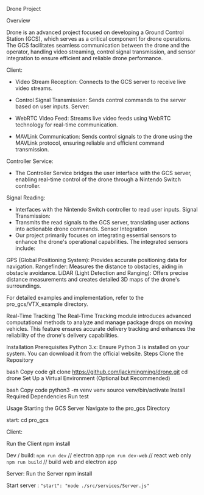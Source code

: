 Drone Project

Overview

Drone is an advanced project focused on developing a Ground Control Station (GCS), which serves as a critical component for drone operations. The GCS facilitates seamless communication between the drone and the operator, handling video streaming, control signal transmission, and sensor integration to ensure efficient and reliable drone performance.

Client:

 - Video Stream Reception: Connects to the GCS server to receive live video streams.
 - Control Signal Transmission: Sends control commands to the server based on user inputs.
Server:

 - WebRTC Video Feed: Streams live video feeds using WebRTC technology for real-time communication.
 - MAVLink Communication: Sends control signals to the drone using the MAVLink protocol, ensuring reliable and efficient command transmission.

Controller Service:
 - The Controller Service bridges the user interface with the GCS server, enabling real-time control of the drone through a Nintendo Switch controller.

Signal Reading:
 - Interfaces with the Nintendo Switch controller to read user inputs.
Signal Transmission:
 - Transmits the read signals to the GCS server, translating user actions into actionable drone commands.
Sensor Integration
 - Our project primarily focuses on integrating essential sensors to enhance the drone's operational capabilities. The integrated sensors include:

GPS (Global Positioning System): Provides accurate positioning data for navigation.
Rangefinder: Measures the distance to obstacles, aiding in obstacle avoidance.
LiDAR (Light Detection and Ranging): Offers precise distance measurements and creates detailed 3D maps of the drone's surroundings.

For detailed examples and implementation, refer to the pro_gcs/VTX_example directory.

Real-Time Tracking
The Real-Time Tracking module introduces advanced computational methods to analyze and manage package drops on moving vehicles. This feature ensures accurate delivery tracking and enhances the reliability of the drone's delivery capabilities.

Installation
Prerequisites
Python 3.x: Ensure Python 3 is installed on your system. You can download it from the official website.
Steps
Clone the Repository

bash
Copy code
git clone https://github.com/jackmingming/drone.git
cd drone
Set Up a Virtual Environment (Optional but Recommended)

bash
Copy code
python3 -m venv venv
source venv/bin/activate
Install Required Dependencies
Run test

Usage
Starting the GCS Server
Navigate to the pro_gcs Directory


start:
cd pro_gcs

Client:

Run the Client
npm install

Dev / build:
    `npm run dev` // electron app
    `npm run dev-web` // react web only
    `npm run build`   // build web and electron app

Server:
Run the Server
npm install 

Start server :
    `"start": "node ./src/services/Server.js"`